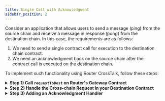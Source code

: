 ```yaml
---
title: Single Call with Acknowledgment
sidebar_position: 2
---
```


Consider an application that allows users to send a message (ping) from the source chain and receive a message in response (pong) from the destination chain. In this case, the requirements are as follows:

1. We need to send a single contract call for execution to the destination chain contract.
2. We need an acknowledgment back on the source chain after the contract call is executed on the destination chain.

To implement such functionality using Router CrossTalk, follow these steps:

<details>
<summary><b>Step 1) Call <code>requestToDest</code> on Router's Gateway Contract</b></summary>

We will initiate a cross-chain request from the source chain by calling the `requestToDest` function on Router's source chain Gateway contract.

```javascript
gatewayContract.requestToDest(
  Utils.RequestArgs(expiryTimstamp, isAtomicCalls),
  Utils.AckType.ACK_ON_BOTH,
  Utils.AckGasParams(ackGasLimit, ackGasPrice),
  Utils.DestinationChainParams(
    destGasLimit,
    destGasPrice,
    chainType,
    chainId,
    asmAddress
  ),
  Utils.ContractCalls(payloads, addresses)
);
```

While calling the **`requestToDest`** function on the Gateway contract, we need to pass the following parameters:

1. **requestArgs:**

   - **expiryTimestamp:** If you want to add a specific expiry timestamp, you can mention it against this parameter. Your request will get reverted if it is not executed before the expiryTimestamp. If you don't want any expiryTimestamp, you can use **`type(uint64).max`** as the expiryTimestamp.
   - **isAtomicCalls:** Set it to false, as there is only one call, so there is no difference in atomic or non-atomic calls.

2. **ackType:**
   1. Set this to **ACK_ON_SUCCESS** if you only want to get acknowledgment when the execution on the destination chain is successful.
   2. Set this to **ACK_ON_ERROR** if you only want to get acknowledgment when the execution on the destination chain failed.
   3. Set this to **ACK_ON_BOTH** if you want to get acknowledgment in both the cases (success and failure).
3. **ackGasParams:**

   1. **ackGasLimit:** Gas limit for execution of the function **`handleCrossTalkAck`** on the source chain.
   2. **ackGasPrice:** Gas price with which you want to execute the aforementioned function on the source chain.

4. **destinationChainParams:** We need to pass the destination chain gas limit, gas price, chain type, the chain ID and the address of ASM here.

5. **contractCalls:** Encode the payload and the destination contract address in byte arrays and pass them in this function. The payload consists of the ABI-encoded data you want to send to the other chain. The destinationContractAddress is the address of the recipient contract on the destination chain that will handle the cross-chain request. It can be created in the following way:

   ```javascript
   bytes[] memory addresses = new bytes[](1);
   addresses[0] = toBytes(destinationContractAddress);

   bytes[] memory payloads = new bytes[](1);
   payloads[0] = payload;
   ```

   The **`toBytes`** function can be found [here](../../understanding-crosstalk/evm_guides/requestToDest.md#5-contractcalls)

</details>

<details>
<summary><b>Step 2) Handle the Cross-chain Request in your Destination Contract</b></summary>

Once the cross-chain request is received on the destination chain, we need a mechanism to handle it. That's where **`handleRequestFromSource`** function comes into play. Router's Gateway contract on the destination chain will pass the payload along with the source chain details to the destination chain contract by calling this function.

```javascript
function handleRequestFromSource(
	  bytes memory srcContractAddress,
	  bytes memory payload,
	  string memory srcChainId,
	  uint64 srcChainType
) external returns (bytes memory)
```

You can handle the payload in any way you want to complete your cross-chain functionality.

</details>

<details>
<summary><b>Step 3) Adding an Acknowledgment Handler</b></summary>

Since we are anticipating an acknowledgment on the source chain, we need to implement an acknowledgment handler function. This will be contain the logic to handle the acknowledgement, i.e., what you want to do on the source chain post the execution of the request on the destination chain. The documentation for this function can be found [here](../understanding-crosstalk/handleCrossTalkAck).

```javascript
function handleCrossTalkAck(
  uint64 eventIdentifier,
  bool[] memory execFlags,
  bytes[] memory execData
) external
```

</details>
